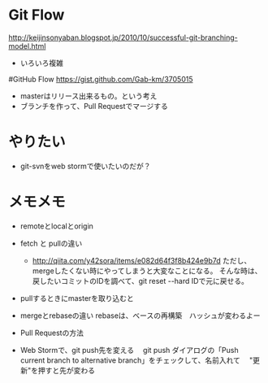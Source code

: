 # Git Flow
http://keijinsonyaban.blogspot.jp/2010/10/successful-git-branching-model.html
* いろいろ複雑

#GitHub Flow
https://gist.github.com/Gab-km/3705015
* masterはリリース出来るもの。という考え
* ブランチを作って、Pull Requestでマージする

# やりたい
* git-svnをweb stormで使いたいのだが？

# メモメモ

* remoteとlocalとorigin

* fetch と pullの違い
   * http://qiita.com/y42sora/items/e082d64f3f8b424e9b7d
    ただし、mergeしたくない時にやってしまうと大変なことになる。
    そんな時は、戻したいコミットのIDを調べて、git reset --hard IDで元に戻せる。

* pullするときにmasterを取り込むと

* mergeとrebaseの違い
   rebaseは、ベースの再構築　ハッシュが変わるよー

* Pull Requestの方法

* Web Stormで、git push先を変える
　git push ダイアログの「Push current branch to alternative branch」をチェックして、名前入れて
　"更新"を押すと先が変わる
